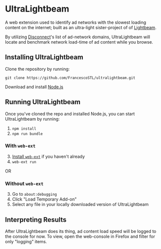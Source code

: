 # UltraLightbeam
A web extension used to identify ad networks with the slowest loading content on the internet; built as an ultra-light sister-project of of [Lightbeam](https://github.com/mozilla/lightbeam). 

By utilizing [Disconnect](https://disconnect.me/)'s list of ad-network domains, UltraLightbeam will locate and benchmark network load-time of ad content while you browse.

## Installing UltraLightbeam

Clone the repository by running:

```
git clone https://github.com/FrancescoSTL/ultralightbeam.git
```

Download and install [Node.js](https://nodejs.org/en/download/)

## Running UltraLightbeam

Once you've cloned the repo and installed Node.js, you can start UltraLightbeam by running:

1. `npm install`
2. `npm run bundle`

### With `web-ext`

3. [Install `web-ext`](https://github.com/mozilla/web-ext/#documentation) if
   you haven't already
4. `web-ext run`

OR

### Without `web-ext`

3. Go to `about:debugging`
4. Click "Load Temporary Add-on"
5. Select any file in your locally downloaded version of UltraLightbeam


## Interpreting Results

After UltraLightbeam does its thing, ad content load speed will be logged to the console for now. To view, open the web-console in Firefox and filter for only "logging" items.
